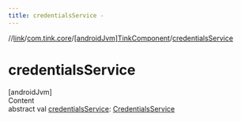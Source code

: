 ```yaml
---
title: credentialsService -
---
```

//[link](../../index.md)/[com.tink.core](../index.md)/[[androidJvm]TinkComponent](index.md)/[credentialsService](credentials-service.md)



# credentialsService  
[androidJvm]  
Content  
abstract val [credentialsService](credentials-service.md): [CredentialsService](../../com.tink.service.credentials/[android-jvm]-credentials-service/index.md)  



